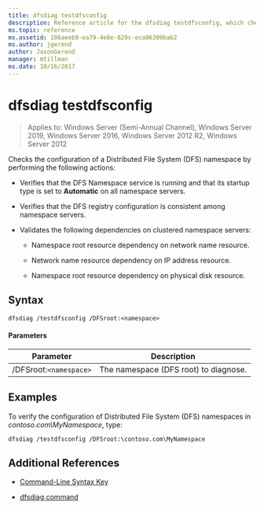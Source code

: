 ```yaml
---
title: dfsdiag testdfsconfig
description: Reference article for the dfsdiag testdfsconfig, which checks the configuration of a Distributed File System (DFS) namespace.
ms.topic: reference
ms.assetid: 106aeeb9-ea79-4e6e-829c-eca06309bab2
ms.author: jgerend
author: JasonGerend
manager: mtillman
ms.date: 10/16/2017
---
```


# dfsdiag testdfsconfig

> Applies to: Windows Server (Semi-Annual Channel), Windows Server 2019, Windows Server 2016, Windows Server 2012 R2, Windows Server 2012

Checks the configuration of a Distributed File System (DFS) namespace by performing the following actions:

- Verifies that the DFS Namespace service is running and that its  startup type is set to **Automatic** on all namespace servers.

- Verifies that the DFS registry configuration is consistent among namespace servers.

- Validates the following dependencies on clustered namespace servers:

  - Namespace root resource dependency on network name resource.

  - Network name resource dependency on IP address resource.

  - Namespace root resource dependency on physical disk resource.

## Syntax

```
dfsdiag /testdfsconfig /DFSroot:<namespace>
```

#### Parameters

| Parameter | Description |
| --------- | ----------- |
| /DFSroot:`<namespace>` | The namespace (DFS root) to diagnose. |

## Examples

To verify the configuration of Distributed File System (DFS) namespaces in *contoso.com\MyNamespace*, type:

```
dfsdiag /testdfsconfig /DFSroot:\contoso.com\MyNamespace
```

## Additional References

- [Command-Line Syntax Key](command-line-syntax-key.md)

- [dfsdiag command](dfsdiag.md)
